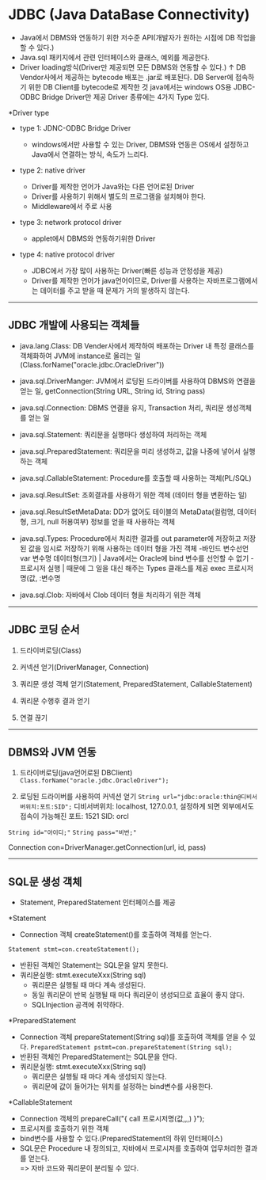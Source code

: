 # JDBC (Java DataBase Connectivity)
- Java에서 DBMS와 연동하기 위한 저수준 API(개발자가 원하는 시점에 DB 작업을 할 수 있다.)
- Java.sql 패키지에서 관련 인터페이스와 클래스, 예외를 제공한다.
- Driver loading방식(Driver만 제공되면 모든 DBMS와 연동할 수 있다.)
					 ↑
			DB Vendor사에서 제공하는 bytecode
			배포는 .jar로 배포된다.
			DB Server에 접속하기 위한 DB Client를 bytecode로 제작한 것
			java에서는 windows OS용 JDBC-ODBC Bridge Driver만 제공
			Driver 종류에는 4가지 Type 있다.
			
*Driver type
- type 1: JDNC-ODBC Bridge Driver
	- windows에서만 사용할 수 있는 Driver, DBMS와 연동은 OS에서 설정하고 Java에서 연결하는 방식, 속도가 느리다.
	
- type 2: native driver
	- Driver를 제작한 언어가 Java와는 다른 언어로된 Driver
	- Driver를 사용하기 위해서 별도의 프로그램을 설치해야 한다.
	- Middleware에서 주로 사용
	
- type 3: network protocol driver
	- applet에서 DBMS와 연동하기위한 Driver

- type 4: native protocol driver
	- JDBC에서 가장 많이 사용하는 Driver(빠른 성능과 안정성을 제공)
	- Driver를 제작한 언어가 java언어이므로, Driver를 사용하는 자바프로그램에서는 데이터를 주고 받을 때 문제가 거의 발생하지 않는다. 

-------------------------------------------------------------------   
## JDBC 개발에 사용되는 객체들
- java.lang.Class: DB Vender사에서 제작하여 배포하는 Driver 내 특정 클래스를 객체화하여 JVM에 instance로 올리는 일(Class.forName("oracle.jdbc.OracleDriver"))
- java.sql.DriverManger: JVM에서 로딩된 드라이버를 사용하여 DBMS와 연결을 얻는 일,
getConnection(String URL, String id, String pass)
- java.sql.Connection: DBMS 연결을 유지, Transaction 처리, 쿼리문 생성객체를 얻는 일
- java.sql.Statement: 쿼리문을 실행마다 생성하여 처리하는 객체 
- java.sql.PreparedStatement: 쿼리문을 미리 생성하고, 값을 나중에 넣어서 실행하는 객체
- java.sql.CallableStatement: Procedure를 호출할 때 사용하는 객체(PL/SQL)
- java.sql.ResultSet: 조회결과를 사용하기 위한 객체 (데이터 형을 변환하는 일)
- java.sql.ResultSetMetaData: DD가 없어도 테이블의 MetaData(컬럼명, 데이터형, 크기, null 허용여부) 정보를 얻을 때 사용하는 객체
- java.sql.Types: Procedure에서 처리한 결과를 out parameter에 저장하고 저장된 값을 임시로 저장하기 위해 사용하는 데이터 형을 가진 객체
				  -바인드 변수선언
				  var 변수명 데이터형(크기)		| 	Java에서는 Oracle에 bind 변수를 선언할 수 없기 
				  -프로시저 실행				|	때문에 그 일을 대신 해주는 Types 클래스를 제공
				  exec 프로시저명(값, :변수명

- java.sql.Clob: 자바에서 Clob 데이터 형을 처리하기 위한 객체

--------------------------------------------------------------------
## JDBC 코딩 순서
1. 드라이버로딩(Class)

2. 커넥션 얻기(DriverManager, Connection)

3. 쿼리문 생성 객체 얻기(Statement, PreparedStatement, CallableStatement)

4. 쿼리문 수행후 결과 얻기

5. 연결 끊기 

-----------------------------------------------------------------------
## DBMS와 JVM 연동

1. 드라이버로딩(java언어로된 DBClient) 
``Class.forName("oracle.jdbc.OracleDriver");`` 

2. 로딩된 드라이버를 사용하여 커넥션 얻기
``String url="jdbc:oracle:thin@디비서버위치:포트:SID";``
디비서버위치: localhost, 127.0.0.1, 설정하게 되면 외부에서도 접속이 가능해진
포트: 1521
SID: orcl			

``String id="아이디;"``
``String pass="비번;"``
			
Connection con=DriverManager.getConnection(url, id, pass)
      
---------------------------------------------------------                                                                                                                                                                                                                                                                                                                                                                                                                                                                                                                                                                                                    
## SQL문 생성 객체
- Statement, PreparedStatement 인터페이스를 제공

*Statement
- Connection 객체 createStatement()를 호출하여 객체를 얻는다.

``Statement stmt=con.createStatement();``
- 반환된 객체인 Statement는 SQL문을 알지 못한다.
- 쿼리문실행: stmt.executeXxx(String sql)
	- 쿼리문은 실행될 때 마다 계속 생성된다.
	- 동일 쿼리문이 반복 실행될 때 마다 쿼리문이 생성되므로 효율이 좋지 않다.
	- SQLInjection 공격에 취약하다.
	
*PreparedStatement
- Connection 객체 prepareStatement(String sql)를 호출하여 객체를 얻을 수 있다.
``PreparedStatement pstmt=con.prepareStatement(String sql);``
- 반환된 객체인 PreparedStatement는 SQL문을 안다.
- 쿼리문실행: stmt.executeXxx(String sql)
	- 쿼리문은 실행될 때 마다 계속 생성되지 않는다.
	- 쿼리문에 값이 들어가는 위치를 설정하는 bind변수를 사용한다.
	
*CallableStatement
- Connection 객체의 prepareCall("{ call 프로시저명(값,,,) }");
- 프로시저를 호출하기 위한 객체
- bind변수를 사용할 수 있다.(PreparedStatement의 하위 인터페이스)
- SQL문은 Procedure 내 정의되고, 자바에서 프로시저를 호출하여 업무처리한 결과를 얻는다.<br>
=> 자바 코드와 쿼리문이 분리될 수 있다.
